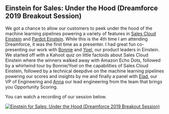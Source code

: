 ## Einstein for Sales: Under the Hood (Dreamforce 2019 Breakout Session)

We got a chance to allow our customers to peek under the hood of the machine learning pipelines powering a variety of features in [Sales Cloud Einstein]() and [Pardot Einstein](). While this is the 4th time I am attending Dreamforce, it was the first time as a presenter. I had great fun co-presenting our work with [Bonnie](https://www.linkedin.com/in/bonnie-parisi-formerly-gold-0464032) and [Yoel](https://il.linkedin.com/in/yamir), our product leaders in Einstein. We started off with a Kahoot quiz on little factoids about Sales Cloud Einstein where the winners walked away with Amazon Echo Dots, followed by a whirlwind tour by Bonnie/Yoel on the capabilities of Sales Cloud Einstein, followed by a technical deepdive on the machine learning pipelines powering our scores and insights by me and finally a panel with [Elad](https://www.linkedin.com/in/eladdonsky/), our VP of Engineering and [Anna](https://il.linkedin.com/in/anna-reznikov-6a339799) our lead engineering from the team that brings you Opportunity Scoring. 

You can watch a recording of our session below.

[![Einstein for Sales: Under the Hood (Dreamforce 2019 Breakout Session)](https://raw.githubusercontent.com/vatsan/vatsan.github.io/master/assets/img/sample/einstein_for_sales_under_the_hood_df_2019.png)](https://www.salesforce.com/video/7800039/)
